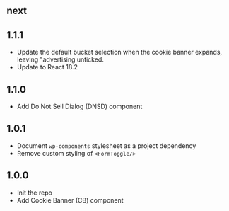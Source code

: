## next

## 1.1.1

- Update the default bucket selection when the cookie banner expands, leaving "advertising unticked.
- Update to React 18.2

## 1.1.0

- Add Do Not Sell Dialog (DNSD) component

## 1.0.1

- Document `wp-components` stylesheet as a project dependency
- Remove custom styling of `<FormToggle/>`

## 1.0.0

- Init the repo
- Add Cookie Banner (CB) component
